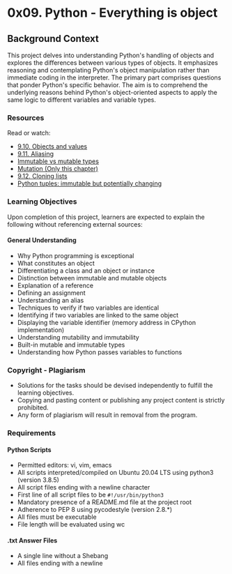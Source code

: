 # 0x09. Python - Everything is object

## Background Context

This project delves into understanding Python's handling of objects and explores the differences between various types of objects. It emphasizes reasoning and contemplating Python's object manipulation rather than immediate coding in the interpreter. The primary part comprises questions that ponder Python's specific behavior. The aim is to comprehend the underlying reasons behind Python's object-oriented aspects to apply the same logic to different variables and variable types.

### Resources

Read or watch:

- [9.10. Objects and values](link)
- [9.11. Aliasing](link)
- [Immutable vs mutable types](link)
- [Mutation (Only this chapter)](link)
- [9.12. Cloning lists](link)
- [Python tuples: immutable but potentially changing](link)

### Learning Objectives

Upon completion of this project, learners are expected to explain the following without referencing external sources:

#### General Understanding

- Why Python programming is exceptional
- What constitutes an object
- Differentiating a class and an object or instance
- Distinction between immutable and mutable objects
- Explanation of a reference
- Defining an assignment
- Understanding an alias
- Techniques to verify if two variables are identical
- Identifying if two variables are linked to the same object
- Displaying the variable identifier (memory address in CPython implementation)
- Understanding mutability and immutability
- Built-in mutable and immutable types
- Understanding how Python passes variables to functions

### Copyright - Plagiarism

- Solutions for the tasks should be devised independently to fulfill the learning objectives.
- Copying and pasting content or publishing any project content is strictly prohibited.
- Any form of plagiarism will result in removal from the program.

### Requirements

#### Python Scripts

- Permitted editors: vi, vim, emacs
- All scripts interpreted/compiled on Ubuntu 20.04 LTS using python3 (version 3.8.5)
- All script files ending with a newline character
- First line of all script files to be `#!/usr/bin/python3`
- Mandatory presence of a README.md file at the project root
- Adherence to PEP 8 using pycodestyle (version 2.8.*)
- All files must be executable
- File length will be evaluated using wc

#### .txt Answer Files

- A single line without a Shebang
- All files ending with a newline
